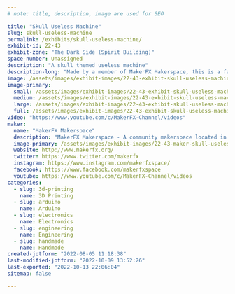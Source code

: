 ```yaml
---
# note: title, description, image are used for SEO

title: "Skull Useless Machine"
slug: skull-useless-machine
permalink: /exhibits/skull-useless-machine/
exhibit-id: 22-43
exhibit-zone: "The Dark Side (Spirit Building)"
space-number: Unassigned
description: "A skull themed useless machine"
description-long: "Made by a member of MakerFX Makerspace, this is a fairly complicated useless machine with a theme of a skull that gets increasingly upset every time you push the button!"
image: /assets/images/exhibit-images/22-43-exhibit-skull-useless-machine-21-181-exhibit-skullbox-useless-machine-img-20190531-120039867-large-large.jpg
image-primary: 
  small: /assets/images/exhibit-images/22-43-exhibit-skull-useless-machine-21-181-exhibit-skullbox-useless-machine-img-20190531-120039867-large-small.jpg
  medium: /assets/images/exhibit-images/22-43-exhibit-skull-useless-machine-21-181-exhibit-skullbox-useless-machine-img-20190531-120039867-large-medium.jpg
  large: /assets/images/exhibit-images/22-43-exhibit-skull-useless-machine-21-181-exhibit-skullbox-useless-machine-img-20190531-120039867-large-large.jpg
  full: /assets/images/exhibit-images/22-43-exhibit-skull-useless-machine-21-181-exhibit-skullbox-useless-machine-img-20190531-120039867-large-full.jpg
video: "https://www.youtube.com/c/MakerFX-Channel/videos"
maker: 
  name: "MakerFX Makerspace"
  description: "MakerFX Makerspace - A community makerspace located in Orlando, FL with the tools, resources and community to help you bring your idea to life!"
  image-primary: /assets/images/exhibit-images/22-43-maker-skull-useless-machine-oip-medium.jpg
  website: http://www.makerfx.org/
  twitter: https://www.twitter.com/makerfx
  instagram: https://www.instagram.com/makerfxspace/
  facebook: https://www.facebook.com/makerfxspace
  youtube: https://www.youtube.com/c/MakerFX-Channel/videos
categories: 
  - slug: 3d-printing
    name: 3D Printing
  - slug: arduino
    name: Arduino
  - slug: electronics
    name: Electronics
  - slug: engineering
    name: Engineering
  - slug: handmade
    name: Handmade
created-jotform: "2022-08-05 11:18:38"
last-modified-jotform: "2022-10-09 13:52:26"
last-exported: "2022-10-13 22:06:04"
sitemap: false

---
```

